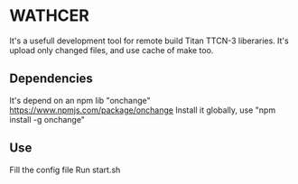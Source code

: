 # WATHCER

It's a usefull development tool for remote build Titan TTCN-3 liberaries. It's upload only changed files, and use cache of make too.

## Dependencies
It's depend on an npm lib "onchange" https://www.npmjs.com/package/onchange
Install it globally, use "npm install -g onchange"

## Use 
Fill the config file
Run start.sh